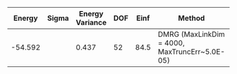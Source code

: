 | Energy  | Sigma | Energy Variance | DOF | Einf | Method                                        | Reference |
|---------|-------|-----------------|-----|------|-----------------------------------------------|-----------|
| -54.592 |       | 0.437           | 52  | 84.5 | DMRG (MaxLinkDim = 4000, MaxTruncErr~5.0E-05) | [code](https://github.com/varbench/methods/blob/main/programs/dmrg_itensors_hubbard/rectangular-4x16_64_PO_26_8.jl) |

